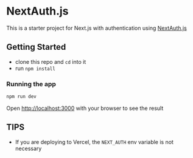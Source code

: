 # NextAuth.js

This is a starter project for Next.js with authentication using [NextAuth.js](https://next-auth.js.org/)

## Getting Started

- clone this repo and `cd` into it
- run `npm install`

### Running the app

```bash
npm run dev
```

Open [http://localhost:3000](http://localhost:3000) with your browser to see the result

## TIPS

- If you are deploying to Vercel, the `NEXT_AUTH` env variable is not necessary
